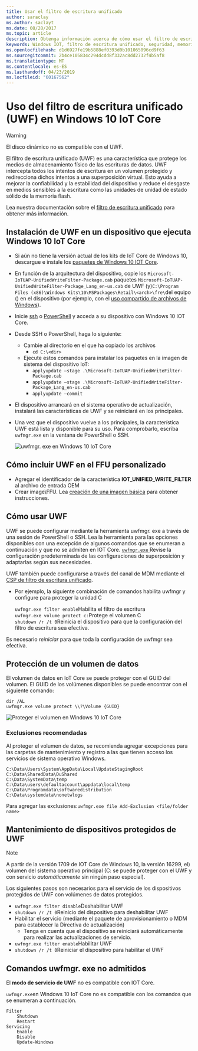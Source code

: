 ```yaml
---
title: Usar el filtro de escritura unificado
author: saraclay
ms.author: saclayt
ms.date: 08/28/2017
ms.topic: article
description: Obtenga información acerca de cómo usar el filtro de escritura unificado para proteger los medios de almacenamiento físico de las escrituras de datos.
keywords: Windows IOT, filtro de escritura unificado, seguridad, memoria, medios de almacenamiento
ms.openlocfilehash: d1d6927fe19b5888ef0393d0b101065096cd9f63
ms.sourcegitcommit: 2b4ce105834c294dcdd8f332ac8dd2732f4b5af8
ms.translationtype: MT
ms.contentlocale: es-ES
ms.lasthandoff: 04/23/2019
ms.locfileid: "60167562"
---
```

# <a name="using-the-unified-write-filter-uwf-on-windows-10-iot-core"></a>Uso del filtro de escritura unificado (UWF) en Windows 10 IoT Core

> [!WARNING]
> El disco dinámico no es compatible con el UWF.

El filtro de escritura unificado (UWF) es una característica que protege los medios de almacenamiento físico de las escrituras de datos. UWF intercepta todos los intentos de escritura en un volumen protegido y redirecciona dichos intentos a una superposición virtual. Esto ayuda a mejorar la confiabilidad y la estabilidad del dispositivo y reduce el desgaste en medios sensibles a la escritura como las unidades de unidad de estado sólido de la memoria flash.

Lea nuestra documentación sobre el [filtro de escritura unificado](https://docs.microsoft.com/windows-hardware/customize/enterprise/unified-write-filter) para obtener más información.

## <a name="how-to-install-uwf-on-a-device-running-windows-10-iot-core"></a>Instalación de UWF en un dispositivo que ejecuta Windows 10 IoT Core

* Si aún no tiene la versión actual de los kits de IoT Core de Windows 10, descargue e instale los [paquetes de Windows 10 IOT Core](https://www.microsoft.com/en-us/software-download/windows10iotcore).
* En función de la arquitectura del dispositivo, copie los `Microsoft-IoTUAP-UnifiedWriteFilter-Package.cab` paquetes `Microsoft-IoTUAP-UnifiedWriteFilter-Package_Lang_en-us.cab` de UWF (y)`C:\Program Files (x86)\Windows Kits\10\MSPackages\Retail\<arch>\fre\`del equipo () en el dispositivo (por ejemplo, con el [uso compartido de archivos de Windows](../manage-your-device/WindowsFileSharing.md)).
* Inicie [ssh](../connect-your-device/SSH.md) o [PowerShell](../connect-your-device/PowerShell.md) y acceda a su dispositivo con Windows 10 IOT Core.
* Desde SSH o PowerShell, haga lo siguiente:
  * Cambie al directorio en el que ha copiado los archivos
    * `cd C:\<dir>`
  * Ejecute estos comandos para instalar los paquetes en la imagen de sistema del dispositivo IoT:
    * `applyupdate –stage .\Microsoft-IoTUAP-UnifiedWriteFilter-Package.cab`
    * `applyupdate –stage .\Microsoft-IoTUAP-UnifiedWriteFilter-Package_Lang_en-us.cab`
    * `applyupdate –commit`
* El dispositivo arrancará en el sistema operativo de actualización, instalará las características de UWF y se reiniciará en los principales.
* Una vez que el dispositivo vuelve a los principales, la característica UWF está lista y disponible para su uso. Para comprobarlo, escriba ```uwfmgr.exe``` en la ventana de PowerShell o SSH.

  ![uwfmgr. exe en Windows 10 IoT Core](../media/UnifiedWriteFilter/uwfmgr.png)


## <a name="how-to-include-uwf-in-your-custom-ffu"></a>Cómo incluir UWF en el FFU personalizado 

* Agregar el identificador de la característica **IOT_UNIFIED_WRITE_FILTER** al archivo de entrada OEM 
* Crear image\FFU. Lea [creación de una imagen básica](https://docs.microsoft.com/windows-hardware/manufacture/iot/create-a-basic-image) para obtener instrucciones.


## <a name="how-to-use-uwf"></a>Cómo usar UWF

UWF se puede configurar mediante la herramienta uwfmgr. exe a través de una sesión de PowerShell o SSH.
Lea la herramienta para las opciones disponibles con una excepción de algunos comandos que se enumeran a continuación y que no se admiten en IOT Core. [ `uwfmgr.exe` ](https://docs.microsoft.com/windows-hardware/customize/enterprise/uwfmgrexe)
Revise la configuración predeterminada de las configuraciones de superposición y adaptarlas según sus necesidades.

UWF también puede configurarse a través del canal de MDM mediante el [CSP de filtro de escritura unificado](https://docs.microsoft.com/windows/client-management/mdm/unifiedwritefilter-csp).


* Por ejemplo, la siguiente combinación de comandos habilita uwfmgr y configure para proteger la unidad C

  `uwfmgr.exe filter enable`Habilita el filtro de escritura
  <br>
  `uwfmgr.exe volume protect c:`Protege el volumen C
  <br>
  `shutdown /r /t 0`Reinicia el dispositivo para que la configuración del filtro de escritura sea efectiva.

Es necesario *reiniciar* para que toda la configuración de uwfmgr sea efectiva. 


## <a name="protecting-a-data-volume"></a>Protección de un volumen de datos

El volumen de datos en IoT Core se puede proteger con el GUID del volumen. El GUID de los volúmenes disponibles se puede encontrar con el siguiente comando:

  `dir /AL`
  <br>
  `uwfmgr.exe volume protect \\?\Volume {GUID}`


  ![Proteger el volumen en Windows 10 IoT Core](../media/UnifiedWriteFilter/uwfmgr_protect.png)

### <a name="recommended-exclusions"></a>Exclusiones recomendadas
Al proteger el volumen de datos, se recomienda agregar excepciones para las carpetas de mantenimiento y registro a las que tienen acceso los servicios de sistema operativo Windows.

```
C:\Data\Users\System\AppData\Local\UpdateStagingRoot
C:\Data\SharedData\DuShared
C:\Data\SystemData\temp
C:\Data\users\defaultaccount\appdata\local\temp
C:\Data\Programdata\softwaredistribution
C:\Data\systemdata\nonetwlogs
```

Para agregar las exclusiones:`uwfmgr.exe file Add-Exclusion <file/folder name>`



## <a name="servicing-uwf-protected-devices"></a>Mantenimiento de dispositivos protegidos de UWF

> [!Note]
> A partir de la versión 1709 de IOT Core de Windows 10, la versión 16299, el\) volumen del sistema operativo principal (C: se puede proteger con el UWF y con servicio *automáticamente* sin ningún paso especial).

Los siguientes pasos son necesarios para el servicio de los dispositivos protegidos de UWF con volúmenes de datos protegidos.

* `uwfmgr.exe filter disable`Deshabilitar UWF
* `shutdown /r /t 0`Reinicio del dispositivo para deshabilitar UWF
* Habilitar el servicio (mediante el paquete de aprovisionamiento o MDM para establecer la Directiva de actualización)
   * Tenga en cuenta que el dispositivo se reiniciará automáticamente para realizar las actualizaciones de servicio.
* `uwfmgr.exe filter enable`Habilitar UWF
* `shutdown /r /t 0`Reiniciar el dispositivo para habilitar el UWF

## <a name="unsupported-uwfmgrexe-commands"></a>Comandos uwfmgr. exe no admitidos

El **modo de servicio de UWF** no es compatible con IOT Core.

`uwfmgr.exe`en Windows 10 IoT Core no es compatible con los comandos que se enumeran a continuación.

```
Filter 
    Shutdown 
    Restart 
Servicing 
    Enable 
    Disable 
    Update-Windows
```

